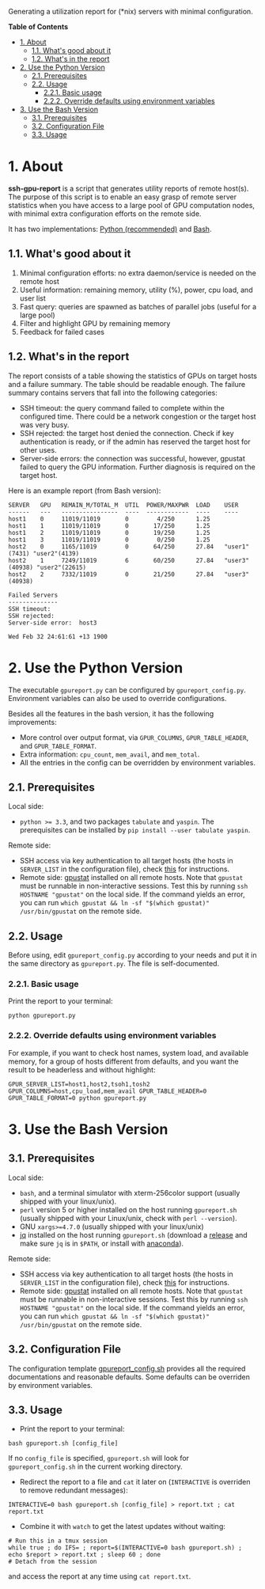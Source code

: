 Generating a utilization report for (*nix) servers with minimal configuration.


**Table of Contents**
- [1. About](#1-about)
  - [1.1. What's good about it](#11-whats-good-about-it)
  - [1.2. What's in the report](#12-whats-in-the-report)
- [2. Use the Python Version](#2-use-the-python-version)
  - [2.1. Prerequisites](#21-prerequisites)
  - [2.2. Usage](#22-usage)
    - [2.2.1. Basic usage](#221-basic-usage)
    - [2.2.2. Override defaults using environment variables](#222-override-defaults-using-environment-variables)
- [3. Use the Bash Version](#3-use-the-bash-version)
  - [3.1. Prerequisites](#31-prerequisites)
  - [3.2. Configuration File](#32-configuration-file)
  - [3.3. Usage](#33-usage)

# 1. About

**ssh-gpu-report** is a script that generates utility reports of remote host(s).
The purpose of this script is to enable an easy grasp of remote server statistics when you have access to a large pool of GPU computation nodes, with minimal extra configuration efforts on the remote side.

It has two implementations: [Python (recommended)](#use-the-python-version) and [Bash](#use-the-bash-version).

## 1.1. What's good about it

1. Minimal configuration efforts: no extra daemon/service is needed on the remote host
2. Useful information: remaining memory, utility (%), power, cpu load, and user list
3. Fast query: queries are spawned as batches of parallel jobs (useful for a large pool)
4. Filter and highlight GPU by remaining memory
5. Feedback for failed cases

## 1.2. What's in the report

The report consists of a table showing the statistics of GPUs on target hosts and a failure summary.
The table should be readable enough.
The failure summary contains servers that fall into the following categories:

- SSH timeout: the query command failed to complete within the configured time. There could be a network congestion or the target host was very busy.
- SSH rejected: the target host denied the connection. Check if key authentication is ready, or if the admin has reserved the target host for other uses.
- Server-side errors: the connection was successful, however, gpustat failed to query the GPU information. Further diagnosis is required on the target host.

Here is an example report (from Bash version):
```
SERVER   GPU   REMAIN_M/TOTAL_M  UTIL  POWER/MAXPWR  LOAD    USER
------   ---   ----------------  ----  ------------  ----    ----
host1    0     11019/11019       0        4/250      1.25
host1    1     11019/11019       0       17/250      1.25
host1    2     11019/11019       0       19/250      1.25
host1    3     11019/11019       0        0/250      1.25
host2    0     1165/11019        0       64/250      27.84   "user1"(7431) "user2"(4139)
host2    1     7249/11019        6       60/250      27.84   "user3"(40938) "user2"(22615)
host2    2     7332/11019        0       21/250      27.84   "user3"(40938)

Failed Servers
--------------
SSH timeout:
SSH rejected:
Server-side error:  host3

Wed Feb 32 24:61:61 +13 1900
```

# 2. Use the Python Version

The executable `gpureport.py` can be configured by `gpureport_config.py`.
Environment variables can also be used to override configurations.

Besides all the features in the bash version, it has the following improvements:

- More control over output format, via `GPUR_COLUMNS`, `GPUR_TABLE_HEADER`, and `GPUR_TABLE_FORMAT`.
- Extra information: `cpu_count`, `mem_avail`, and `mem_total`.
- All the entries in the config can be overridden by environment variables.

## 2.1. Prerequisites 

Local side:
- `python >= 3.3`, and two packages `tabulate` and `yaspin`.
The prerequisites can be installed by `pip install --user tabulate yaspin`.

Remote side:
- SSH access via key authentication to all target hosts (the hosts in `SERVER_LIST` in the configuration file), check [this](https://kb.iu.edu/d/aews) for instructions.
- Remote side: [gpustat](https://github.com/wookayin/gpustat) installed on all remote hosts.
Note that `gpustat` must be runnable in non-interactive sessions. 
Test this by running `ssh HOSTNAME "gpustat"` on the local side. 
If the command yields an error, you can run `which gpustat && ln -sf "$(which gpustat)" /usr/bin/gpustat` on the remote side.

## 2.2. Usage

Before using, edit `gpureport_config.py` according to your needs and put it in the same directory as `gpureport.py`.
The file is self-documented.

### 2.2.1. Basic usage

Print the report to your terminal:
```shell
python gpureport.py
```

### 2.2.2. Override defaults using environment variables

For example, if you want to check host names, system load, and available memory, for a group of hosts different from defaults, and you want the result to be headerless and without highlight: 
```shell
GPUR_SERVER_LIST=host1,host2,tsoh1,tosh2 GPUR_COLUMNS=host,cpu_load,mem_avail GPUR_TABLE_HEADER=0 GPUR_TABLE_FORMAT=0 python gpureport.py
```


# 3. Use the Bash Version

## 3.1. Prerequisites 

Local side:
- `bash`, and a terminal simulator with xterm-256color support (usually shipped with your linux/unix).
- `perl` version 5 or higher installed on the host running `gpureport.sh` (usually shipped with your Linux/unix, check with `perl --version`).
- GNU `xargs>=4.7.0` (usually shipped with your linux/unix)
- [jq](https://github.com/stedolan/jq) installed on the host running `gpureport.sh` (download a [release](https://github.com/stedolan/jq/releases/latest) and make sure `jq` is in `$PATH`, or install with [anaconda](https://anaconda.org/conda-forge/jq)).

Remote side:

- SSH access via key authentication to all target hosts (the hosts in `SERVER_LIST` in the configuration file), check [this](https://kb.iu.edu/d/aews) for instructions.
- Remote side: [gpustat](https://github.com/wookayin/gpustat) installed on all remote hosts.
Note that `gpustat` must be runnable in non-interactive sessions. 
Test this by running `ssh HOSTNAME "gpustat"` on the local side. 
If the command yields an error, you can run `which gpustat && ln -sf "$(which gpustat)" /usr/bin/gpustat` on the remote side.


## 3.2. Configuration File

The configuration template [gpureport_config.sh](gpureport_config.sh) provides all the required documentations and reasonable defaults.
Some defaults can be overriden by environment variables.

## 3.3. Usage

- Print the report to your terminal:
```shell
bash gpureport.sh [config_file]
```
If no `config_file` is specified, `gpureport.sh` will look for `gpureport_config.sh` in the current working directory.

- Redirect the report to a file and `cat` it later on (`INTERACTIVE` is overriden to remove redundant messages):
```shell
INTERACTIVE=0 bash gpureport.sh [config_file] > report.txt ; cat report.txt
```

- Combine it with `watch` to get the latest updates without waiting:
```shell
# Run this in a tmux session
while true ; do IFS= ; report=$(INTERACTIVE=0 bash gpureport.sh) ; echo $report > report.txt ; sleep 60 ; done
# Detach from the session
```
and access the report at any time using `cat report.txt`.